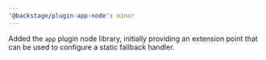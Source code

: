 ```yaml
---
'@backstage/plugin-app-node': minor
---
```


Added the `app` plugin node library, initially providing an extension point that can be used to configure a static fallback handler.
